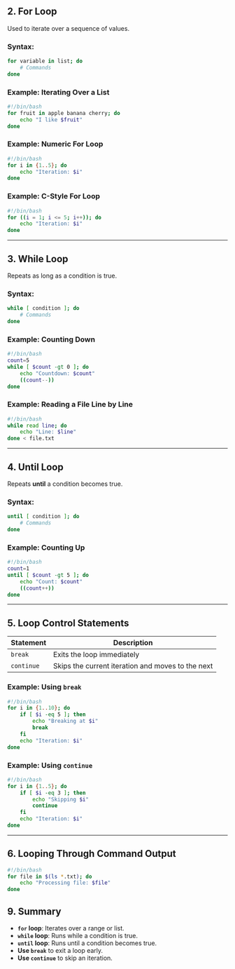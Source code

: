 ## 2. **For Loop**

Used to iterate over a sequence of values.

### **Syntax:**

```bash
for variable in list; do
    # Commands
done
```

### **Example: Iterating Over a List**

```bash
#!/bin/bash
for fruit in apple banana cherry; do
    echo "I like $fruit"
done
```

### **Example: Numeric For Loop**

```bash
#!/bin/bash
for i in {1..5}; do
    echo "Iteration: $i"
done
```

### **Example: C-Style For Loop**

```bash
#!/bin/bash
for ((i = 1; i <= 5; i++)); do
    echo "Iteration: $i"
done
```

---

## 3. **While Loop**

Repeats as long as a condition is true.

### **Syntax:**

```bash
while [ condition ]; do
    # Commands
done
```

### **Example: Counting Down**

```bash
#!/bin/bash
count=5
while [ $count -gt 0 ]; do
    echo "Countdown: $count"
    ((count--))
done
```

### **Example: Reading a File Line by Line**

```bash
#!/bin/bash
while read line; do
    echo "Line: $line"
done < file.txt
```

---

## 4. **Until Loop**

Repeats **until** a condition becomes true.

### **Syntax:**

```bash
until [ condition ]; do
    # Commands
done
```

### **Example: Counting Up**

```bash
#!/bin/bash
count=1
until [ $count -gt 5 ]; do
    echo "Count: $count"
    ((count++))
done
```

---

## 5. **Loop Control Statements**

| Statement  | Description                                       |
| ---------- | ------------------------------------------------- |
| `break`    | Exits the loop immediately                        |
| `continue` | Skips the current iteration and moves to the next |

### **Example: Using `break`**

```bash
#!/bin/bash
for i in {1..10}; do
    if [ $i -eq 5 ]; then
        echo "Breaking at $i"
        break
    fi
    echo "Iteration: $i"
done
```

### **Example: Using `continue`**

```bash
#!/bin/bash
for i in {1..5}; do
    if [ $i -eq 3 ]; then
        echo "Skipping $i"
        continue
    fi
    echo "Iteration: $i"
done
```

---

## 6. **Looping Through Command Output**

```bash
#!/bin/bash
for file in $(ls *.txt); do
    echo "Processing file: $file"
done
```

## 9. **Summary**

- **`for` loop**: Iterates over a range or list.
- **`while` loop**: Runs while a condition is true.
- **`until` loop**: Runs until a condition becomes true.
- **Use `break`** to exit a loop early.
- **Use `continue`** to skip an iteration.


